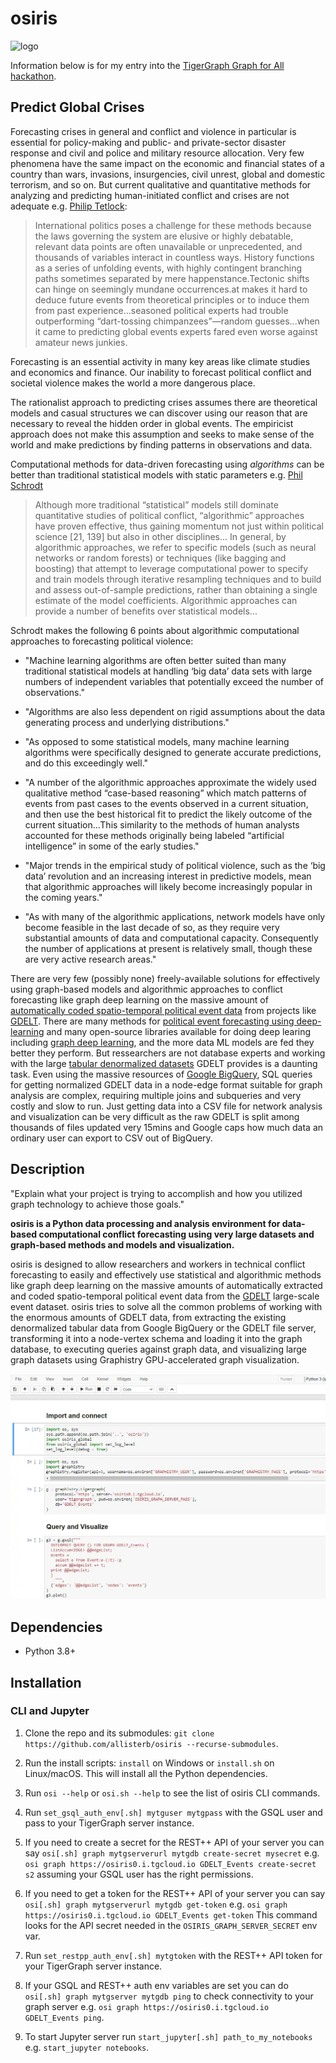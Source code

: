 # osiris
![logo](https://dm2301files.storage.live.com/y4mmRC1xelS6Y6MEqUnZ-k2vjpADHpo6UMZAaZWROunr9-Ml5FYDlZ6WMxCGedy7NDhwDpusZdF5E1oLR5Qn6momydHe7tYUOMwNeFeGW7pUWkBjGPSnZp2sacYWs9IKkose6xjhSySL_v2tbfItRI7T_Pw_Tayhaa2F_vrwW6ucyr6WPa6s9DWH_if9Y5Y3yAU?width=750&height=500&cropmode=none)

Information below is for my entry into the [TigerGraph Graph for All hackathon](https://graphforall.devpost.com/).

## Predict Global Crises

Forecasting crises in general and conflict and violence in particular is essential for policy-making and public- and private-sector disaster response and civil and police and military resource allocation. Very few phenomena have the same impact on the economic and financial states of a country than wars, invasions, insurgencies, civil unrest, global and domestic terrorism, and so on. But current qualitative and quantitative methods for analyzing and predicting human-initiated conflict and crises are not adequate e.g. [Philip Tetlock](https://www.stat.berkeley.edu/~aldous/Blog/tetlock2020.pdf):
>International politics poses a challenge for these methods because the laws governing the system are elusive or highly
debatable, relevant data points are often unavailable or unprecedented, and thousands of variables interact in countless ways.
History functions as a series of unfolding events, with highly contingent branching paths sometimes separated by mere
happenstance.Tectonic shifts can hinge on seemingly mundane occurrences.at makes it hard to deduce future events from
theoretical principles or to induce them from past experience...seasoned political experts had trouble outperforming “dart-tossing chimpanzees”—random guesses...when it came to predicting global events experts fared even worse against amateur news junkies.

Forecasting is an essential activity in many key areas like climate studies and economics and finance. Our inability to forecast political conflict and societal violence makes the world a more dangerous place.

The rationalist approach to predicting crises assumes there are theoretical models and casual structures we can discover using our reason that are necessary to reveal the hidden order in global events. The empiricist approach does not make this assumption and seeks to make sense of the world and make predictions by finding patterns in observations and data. 

Computational methods for data-driven forecasting using *algorithms* can be better than traditional statistical models with static parameters e.g. [Phil Schrodt](https://www.benjaminbagozzi.com/uploads/1/2/5/7/12579534/data-based-computational-approahes-to-forecasting-political-violence.pdf)
>Although more traditional “statistical” models still dominate quantitative studies
of political conflict, “algorithmic” approaches have proven effective, thus gaining
momentum not just within political science [21, 139] but also in other disciplines...
In general, by algorithmic approaches, we refer to specific models (such as neural
networks or random forests) or techniques (like bagging and boosting) that attempt
to leverage computational power to specify and train models through iterative
resampling techniques and to build and assess out-of-sample predictions, rather than
obtaining a single estimate of the model coefficients. Algorithmic approaches can
provide a number of benefits over statistical models...

Schrodt makes the following 6 points about algorithmic computational approaches to forecasting political violence:
 
* "Machine learning algorithms are often better suited than many traditional
statistical models at handling ‘big data’ data sets with large numbers of independent variables that potentially exceed the number of observations." 

* "Algorithms are also less dependent on rigid assumptions about the data generating
process and underlying distributions." 

* "As opposed to some statistical models,
many machine learning algorithms were specifically designed to generate accurate
predictions, and do this exceedingly well." 


* "A number of the algorithmic approaches approximate the widely used qualitative method “case-based reasoning” which match patterns of events from past cases to the events observed
in a current situation, and then use the best historical fit to predict the likely outcome
of the current situation...This similarity to the methods of human analysts accounted for
these methods originally being labeled “artificial intelligence” in some of the early
studies."

* "Major trends in the empirical study of political violence, such as the
‘big data’ revolution and an increasing interest in predictive models, mean that
algorithmic approaches will likely become increasingly popular in the coming
years."

* "As with many of the algorithmic applications, network models have only become feasible in the last decade of so, as they require very substantial amounts of data and computational capacity. Consequently the number of applications at present is relatively small, though these
are very active research areas."

There are very few (possibly none) freely-available solutions for effectively using graph-based models and algorithmic approaches to conflict forecasting like graph deep learning on the massive amount of [automatically coded spatio-temporal political event data](http://data.gdeltproject.org/documentation/ISA.2013.GDELT.pdf)  from projects like [GDELT](https://www.gdeltproject.org/). There are many methods for [political event forecasting using deep-learning](https://arxiv.org/abs/2112.06345) and many open-source libraries available for doing deep learing including [graph deep learning](https://www.dgl.ai/), and the more data ML models are fed they better they perform. But ressearchers are not database experts and working with the large [tabular denormalized datasets](https://www.gdeltproject.org/data.html#rawdatafiles) GDELT provides  is a daunting task. Even using the massive resources of [Google BigQuery](https://blog.gdeltproject.org/a-compilation-of-gdelt-bigquery-demos/), SQL queries for getting normalized GDELT data in a node-edge format suitable for graph analysis are complex, requiring multiple joins and subqueries and very costly and slow to run. Just getting data into a CSV file for network analysis and visualization can be very difficult as the raw GDELT is split among thousands of files updated very 15mins and Google caps how much data an ordinary user can export to CSV out of BigQuery.
## Description

"Explain what your project is trying to accomplish and how you utilized graph technology to achieve those goals."

**osiris is a Python data processing and analysis environment for data-based computational conflict forecasting using very large datasets and graph-based methods and models and visualization.**

osiris is designed to allow researchers and workers in technical conflict forecasting to easily and effectively use statistical and algorithmic methods like graph deep learning on the massive amounts of automatically extracted and coded spatio-temporal political event data from the  [GDELT](https://www.gdeltproject.org/) large-scale event dataset. osiris tries to solve all the common problems of working with the enormous amounts of  GDELT data, from extracting the existing denormalized tabular data from Google BigQuery or the GDELT file server, transforming it into a node-vertex schema and loading it into the graph database, to executing queries against graph data, and visualizing large graph datasets using Graphistry GPU-accelerated graph visualization.

![oo](https://github.com/allisterb/Mina/blob/master/docs/screencap_nb2.webp?raw=true)


## Dependencies

* Python 3.8+

## Installation
### CLI and Jupyter
1. Clone the repo and its submodules: `git clone https://github.com/allisterb/osiris --recurse-submodules`.
2. Run the install scripts: `install` on Windows or `install.sh` on Linux/macOS. This will install all the Python dependencies.
3. Run `osi --help` or `osi.sh --help` to see the list of osiris CLI commands.
4. Run `set_gsql_auth_env[.sh] mytguser mytgpass` with the GSQL user and pass to your TigerGraph server instance.
5. If you need to create a secret for the REST++ API of your server you can say `osi[.sh] graph mytgserverurl mytgdb create-secret mysecret` e.g. `osi graph https://osiris0.i.tgcloud.io GDELT_Events create-secret s2` assuming your GSQL user has the right permissions.
6. If you need to get a token for the REST++ API of your server you can say `osi[.sh] graph mytgserverurl mytgdb get-token` e.g. `osi graph https://osiris0.i.tgcloud.io GDELT_Events get-token` This command looks for the API secret needed in the  `OSIRIS_GRAPH_SERVER_SECRET` env var.
7. Run `set_restpp_auth_env[.sh] mytgtoken` with the REST++ API token for your TigerGraph server instance.
8. If your GSQL and REST++ auth env variables are set you can do `osi[.sh] graph mytgserver mytgdb ping` to check connectivity to your graph server e.g. `osi graph https://osiris0.i.tgcloud.io GDELT_Events ping`. 

10. To start Jupyter server run `start_jupyter[.sh] path_to_my_notebooks` e.g. `start_jupyter notebooks`.
 
